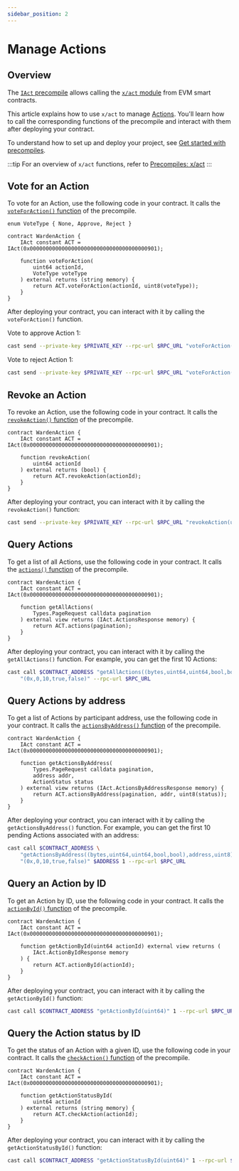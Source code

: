 ```yaml
---
sidebar_position: 2
---
```


# Manage Actions

## Overview

The [`IAct` precompile](https://github.com/warden-protocol/wardenprotocol/blob/main/precompiles/act/IAct.sol) allows calling the [`x/act` module](/learn/warden-protocol-modules/x-act) from EVM smart contracts.

This article explains how to use `x/act` to manage [Actions](/learn/warden-protocol-modules/x-act#action). You'll learn how to call the corresponding functions of the precompile and interact with them after deploying your contract.

To understand how to set up and deploy your project, see [Get started with precompiles](../get-started-with-precompiles).

:::tip
For an overview of `x/act` functions, refer to [Precompiles: x/act](../../precompiles/x-act#actions)
:::

## Vote for an Action

To vote for an Action, use the following code in your contract. It calls the [`voteForAction()` function](../../precompiles/x-act#vote-for-an-action) of the precompile.

```solidity
enum VoteType { None, Approve, Reject }

contract WardenAction {
    IAct constant ACT = IAct(0x0000000000000000000000000000000000000901);

    function voteForAction(
        uint64 actionId,
        VoteType voteType
    ) external returns (string memory) {
        return ACT.voteForAction(actionId, uint8(voteType));
    }
}
```

After deploying your contract, you can interact with it by calling the `voteForAction()` function.

Vote to approve Action 1:

```bash
cast send --private-key $PRIVATE_KEY --rpc-url $RPC_URL "voteForAction(uint64,uint8)" 1 1
```

Vote to reject Action 1:

```bash
cast send --private-key $PRIVATE_KEY --rpc-url $RPC_URL "voteForAction(uint64,uint8)" 1 2
```

## Revoke an Action

To revoke an Action, use the following code in your contract. It calls the [`revokeAction()` function](../../precompiles/x-act#revoke-an-action) of the precompile.

```solidity
contract WardenAction {
    IAct constant ACT = IAct(0x0000000000000000000000000000000000000901);

    function revokeAction(
        uint64 actionId
    ) external returns (bool) {
        return ACT.revokeAction(actionId);
    }
}
```

After deploying your contract, you can interact with it by calling the `revokeAction()` function:

```bash
cast send --private-key $PRIVATE_KEY --rpc-url $RPC_URL "revokeAction(uint64)" 1
```

## Query Actions

To get a list of all Actions, use the following code in your contract. It calls the [`actions()` function](../../precompiles/x-act#query-actions) of the precompile.

```solidity
contract WardenAction {
    IAct constant ACT = IAct(0x0000000000000000000000000000000000000901);

    function getAllActions(
        Types.PageRequest calldata pagination
    ) external view returns (IAct.ActionsResponse memory) {
        return ACT.actions(pagination);
    }
}
```

After deploying your contract, you can interact with it by calling the `getAllActions()` function. For example, you can get the first 10 Actions:

```bash
cast call $CONTRACT_ADDRESS "getAllActions((bytes,uint64,uint64,bool,bool))" \
    "(0x,0,10,true,false)" --rpc-url $RPC_URL
```

## Query Actions by address

To get a list of Actions by participant address, use the following code in your contract. It calls the [`actionsByAddress()` function](../../precompiles/x-act#query-actions-by-address) of the precompile.

```solidity
contract WardenAction {
    IAct constant ACT = IAct(0x0000000000000000000000000000000000000901);

    function getActionsByAddress(
        Types.PageRequest calldata pagination,
        address addr,
        ActionStatus status
    ) external view returns (IAct.ActionsByAddressResponse memory) {
        return ACT.actionsByAddress(pagination, addr, uint8(status));
    }
}
```

After deploying your contract, you can interact with it by calling the `getActionsByAddress()` function. For example, you can get the first 10 pending Actions associated with an address:

```bash
cast call $CONTRACT_ADDRESS \
    "getActionsByAddress((bytes,uint64,uint64,bool,bool),address,uint8)" \
    "(0x,0,10,true,false)" $ADDRESS 1 --rpc-url $RPC_URL
```

## Query an Action by ID

To get an Action by ID, use the following code in your contract. It calls the [`actionById()` function](../../precompiles/x-act#query-an-action-by-id) of the precompile.

```solidity
contract WardenAction {
    IAct constant ACT = IAct(0x0000000000000000000000000000000000000901);

    function getActionById(uint64 actionId) external view returns (
        IAct.ActionByIdResponse memory
    ) {
        return ACT.actionById(actionId);
    }
}
```

After deploying your contract, you can interact with it by calling the `getActionById()` function:

```bash
cast call $CONTRACT_ADDRESS "getActionById(uint64)" 1 --rpc-url $RPC_URL
```

## Query the Action status by ID

To get the status of an Action with a given ID, use the following code in your contract. It calls the [`checkAction()` function](../../precompiles/x-act#query-the-action-status-by-id) of the precompile.

```solidity
contract WardenAction {
    IAct constant ACT = IAct(0x0000000000000000000000000000000000000901);

    function getActionStatusById(
        uint64 actionId
    ) external returns (string memory) {
        return ACT.checkAction(actionId);
    }
}
```

After deploying your contract, you can interact with it by calling the `getActionStatusById()` function:

```bash
cast call $CONTRACT_ADDRESS "getActionStatusById(uint64)" 1 --rpc-url $RPC_URL
```
